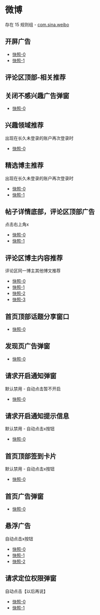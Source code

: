 # 微博

存在 15 规则组 - [com.sina.weibo](/src/apps/com.sina.weibo.ts)

## 开屏广告

- [快照-0](https://i.gkd.li/import/12782355)
- [快照-1](https://i.gkd.li/import/13194049)

## 评论区顶部-相关推荐

## 关闭不感兴趣广告弹窗

- [快照-0](https://gkd-kit.gitee.io/import/12672985)

## 兴趣领域推荐

出现在长久未登录的账户再次登录时

- [快照-0](https://i.gkd.li/import/12531405)

## 精选博主推荐

出现在长久未登录的账户再次登录时

- [快照-0](https://i.gkd.li/import/12531433)
- [快照-1](https://i.gkd.li/import/12531434)

## 帖子详情底部，评论区顶部广告

点击右上角x

- [快照-0](https://gkd-kit.gitee.io/import/12673043)
- [快照-1](https://gkd-kit.gitee.io/import/12673051)

## 评论区博主内容推荐

评论区同一博主其他博文推荐

- [快照-0](https://gkd-kit.gitee.io/import/12674498)
- [快照-1](https://i.gkd.li/import/13035647)
- [快照-2](https://gkd-kit.gitee.io/import/12674511)
- [快照-3](https://gkd-kit.gitee.io/import/12929591)

## 首页顶部话题分享窗口

- [快照-0](https://gkd-kit.gitee.io/import/12705972)

## 发现页广告弹窗

- [快照-0](https://gkd-kit.gitee.io/import/12705974)

## 请求开启通知弹窗

默认禁用 - 自动点击暂不开启

- [快照-0](https://gkd-kit.gitee.io/import/12705979)

## 请求开启通知提示信息

默认禁用 - 自动点击x按钮

- [快照-0](https://gkd-kit.gitee.io/import/12705986)

## 首页顶部签到卡片

默认禁用 - 自动点击x按钮

- [快照-0](https://i.gkd.li/import/12749876)

## 首页广告弹窗

- [快照-0](https://i.gkd.li/import/12750090)

## 悬浮广告

自动点击x按钮

- [快照-0](https://i.gkd.li/import/12750118)
- [快照-1](https://i.gkd.li/import/13206775)
- [快照-2](https://i.gkd.li/import/13206841)

## 请求定位权限弹窗

自动点击【以后再说】

- [快照-0](https://i.gkd.li/import/13218093)
- [快照-1](https://i.gkd.li/import/13003311)
